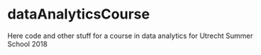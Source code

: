 # dataAnalyticsCourse
Here code and other stuff for a course in data analytics for Utrecht Summer School 2018
